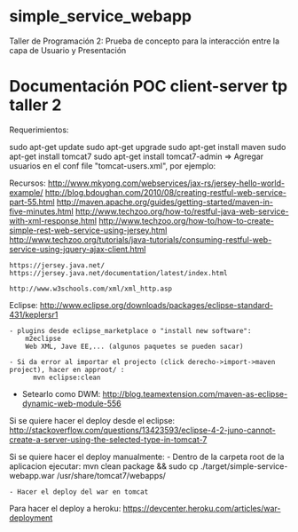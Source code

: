 simple_service_webapp
================

Taller de Programación 2: Prueba de concepto para la interacción entre la capa de Usuario y Presentación

# Documentación POC client-server tp taller 2

Requerimientos:

sudo apt-get update
sudo apt-get upgrade
sudo apt-get install maven
sudo apt-get install tomcat7
sudo apt-get install tomcat7-admin 
	=> Agregar usuarios en el conf file "tomcat-users.xml", por ejemplo:
	    <role rolename="admin-gui"/>
      <user username="admin" password="admin" roles="admin-gui"/>

Recursos:
	http://www.mkyong.com/webservices/jax-rs/jersey-hello-world-example/
	http://blog.bdoughan.com/2010/08/creating-restful-web-service-part-55.html
	http://maven.apache.org/guides/getting-started/maven-in-five-minutes.html
	http://www.techzoo.org/how-to/restful-java-web-service-with-xml-response.html
	http://www.techzoo.org/how-to/how-to-create-simple-rest-web-service-using-jersey.html
	http://www.techzoo.org/tutorials/java-tutorials/consuming-restful-web-service-using-jquery-ajax-client.html
	
	https://jersey.java.net/
	https://jersey.java.net/documentation/latest/index.html

	http://www.w3schools.com/xml/xml_http.asp
	


Eclipse: http://www.eclipse.org/downloads/packages/eclipse-standard-431/keplersr1

	- plugins desde eclipse_marketplace o "install new software":
  		m2eclipse
  		Web XML, Jave EE,... (algunos paquetes se pueden sacar)

	- Si da error al importar el projecto (click derecho->import->maven project), hacer en approot/ :
		  mvn eclipse:clean

  - Setearlo como DWM:
	  http://blog.teamextension.com/maven-as-eclipse-dynamic-web-module-556

Si se quiere hacer el deploy desde el eclipse:
	http://stackoverflow.com/questions/13423593/eclipse-4-2-juno-cannot-create-a-server-using-the-selected-type-in-tomcat-7

Si se quiere hacer el deploy manualmente:
	- Dentro de la carpeta root de la aplicacion ejecutar:
		mvn clean package && sudo cp ./target/simple-service-webapp.war /usr/share/tomcat7/webapps/

	- Hacer el deploy del war en tomcat


Para hacer el deploy a heroku:
  https://devcenter.heroku.com/articles/war-deployment
